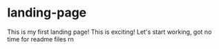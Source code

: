 # landing-page
This is my first landing page! This is exciting! Let's start working, got no time for readme files rn